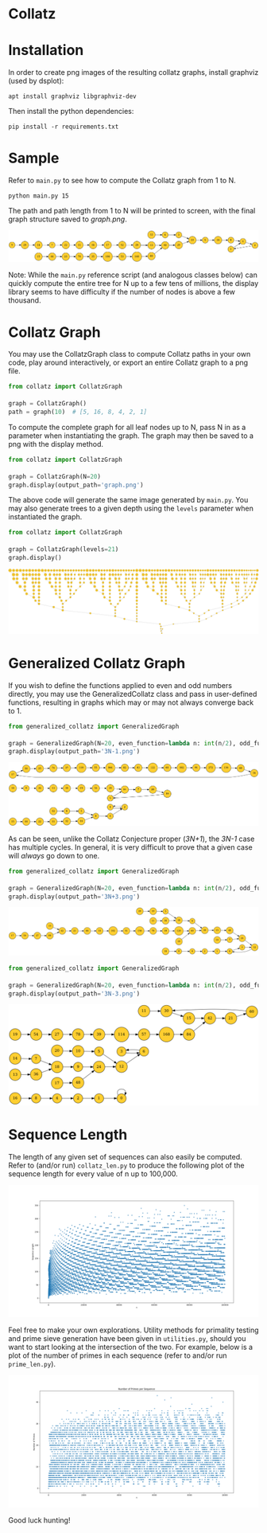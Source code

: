 # Collatz

# Installation

In order to create png images of the resulting collatz graphs, install graphviz
(used by dsplot):

```
apt install graphviz libgraphviz-dev
```

Then install the python dependencies:

``` 
pip install -r requirements.txt
```

# Sample

Refer to `main.py` to see how to compute the Collatz graph from 1 to N.

``` 
python main.py 15
```

The path and path length from 1 to N will be printed to screen, with the final 
graph structure saved to *graph.png*.

![graph.png](resources/graph_N=15.png)

Note: While the `main.py` reference script (and analogous classes below) can 
quickly compute the entire tree for N up to a few tens of millions, the display 
library seems to have difficulty if the number of nodes is above a few 
thousand.

# Collatz Graph 

You may use the CollatzGraph class to compute Collatz paths in your own code, 
play around interactively, or export an entire Collatz graph to a png file.

```python 
from collatz import CollatzGraph

graph = CollatzGraph()
path = graph(10)  # [5, 16, 8, 4, 2, 1]
```

To compute the complete graph for all leaf nodes up to N, pass N in as a 
parameter when instantiating the graph. The graph may then be saved to a png 
with the display method.

```python
from collatz import CollatzGraph 

graph = CollatzGraph(N=20)
graph.display(output_path='graph.png')
```

The above code will generate the same image generated by `main.py`. You may 
also generate trees to a given depth using the `levels` parameter when 
instantiated the graph.

```python
from collatz import CollatzGraph

graph = CollatzGraph(levels=21)
graph.display()
```

![21_levels](resources/21_levels.png)

# Generalized Collatz Graph

If you wish to define the functions applied to even and odd numbers directly,
you may use the GeneralizedCollatz class and pass in user-defined functions, 
resulting in graphs which may or may not always converge back to 1.

```python
from generalized_collatz import GeneralizedGraph

graph = GeneralizedGraph(N=20, even_function=lambda n: int(n/2), odd_function=lambda n: int(3*n-1))
graph.display(output_path='3N-1.png')
```

![3N-1](resources/3N-1.png)

As can be seen, unlike the Collatz Conjecture proper (*3N+1*), the *3N-1* case 
has multiple cycles. In general, it is very difficult to prove that a given 
case will *always* go down to one.

```python 
from generalized_collatz import GeneralizedGraph

graph = GeneralizedGraph(N=20, even_function=lambda n: int(n/2), odd_function=lambda n: int(3*n+3))
graph.display(output_path='3N+3.png')
```

![3N+3](resources/3N+3.png)

```python 
from generalized_collatz import GeneralizedGraph

graph = GeneralizedGraph(N=20, even_function=lambda n: int(n/2), odd_function=lambda n: int(3*n-3))
graph.display(output_path='3N-3.png')
```

![3N+3](resources/3N-3.png)

# Sequence Length

The length of any given set of sequences can also easily be computed. Refer to
(and/or run) `collatz_len.py` to produce the following plot of the sequence 
length for every value of n up to 100,000.

![sequence_length](resources/sequence_length.png)

Feel free to make your own explorations. Utility methods for primality testing 
and prime sieve generation have been given in `utilities.py`, should you want 
to start looking at the intersection of the two. For example, below is a plot 
of the number of primes in each sequence (refer to and/or run `prime_len.py`).

![num_primes](resources/num_primes.png)

Good luck hunting!